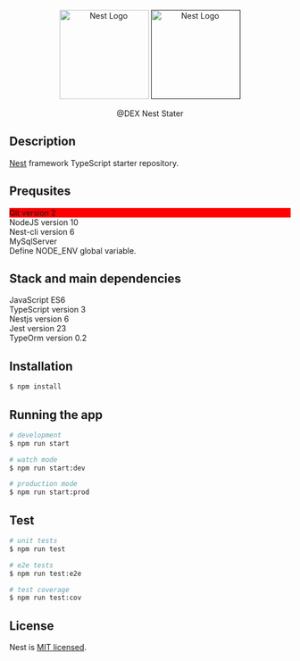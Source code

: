 
<p align="center">
  <img width="160" alt="Nest Logo" src="https://secure.icbdr.com/MediaManagement/QL/MD97XZ6P2MCJT3RRNQL.jpg">
  <a href="" target="blank"><img src="https://nestjs.com/img/logo_text.svg" width="160" alt="Nest Logo" /></a>
</p>
  
<p align="center">
  @DEX Nest Stater
</p>

## Description

[Nest](https://github.com/nestjs/nest) framework TypeScript starter repository.

## Prequsites

  <div>
    <div style="background-color:red;">
      <span style="color:black;">Git</span>
      <span style="color:withe;">version 2</span>
    </div>
    <div>
      <span>NodeJS</span>
      <span>version 10</span>
    </div>
    <div>
      <span>Nest-cli</span>
      <span>version 6</span>
    </div>
    <div>
      <span>MySqlServer</span>
    </div>
    <div>
      Define NODE_ENV global variable.
    </div>
  </div>

## Stack and main dependencies

<div>
  <div>
    <span>JavaScript</span>
    <span>ES6</span>
  </div>
  <div>
    <span>TypeScript</span>
    <span>version 3</span>
  </div>
  <div>
    <span>Nestjs</span>
    <span>version 6</span>
  </div>
  <div>
    <span>Jest</span>
    <span>version 23</span>
  </div>
  <div>
    <span>TypeOrm </span>
    <span>version 0.2</span>
  </div>
</div>

## Installation

```bash
$ npm install
```

## Running the app

```bash
# development
$ npm run start

# watch mode
$ npm run start:dev

# production mode
$ npm run start:prod
```

## Test

```bash
# unit tests
$ npm run test

# e2e tests
$ npm run test:e2e

# test coverage
$ npm run test:cov
```
## License

  Nest is [MIT licensed](LICENSE).
